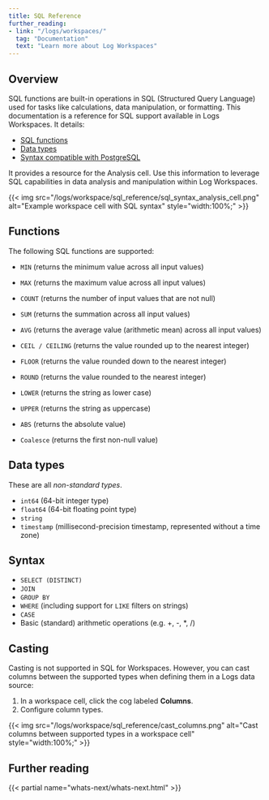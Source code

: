 ```yaml
---
title: SQL Reference
further_reading:
- link: "/logs/workspaces/"
  tag: "Documentation"
  text: "Learn more about Log Workspaces"
---
```


## Overview

SQL functions are built-in operations in SQL (Structured Query Language) used for tasks like calculations, data manipulation, or formatting. This documentation is a reference for SQL support available in Logs Workspaces. It details:
- [SQL functions](#functions)
- [Data types](#data-types)
- [Syntax compatible with PostgreSQL](#syntax)

It provides a resource for the Analysis cell. Use this information to leverage SQL capabilities in data analysis and manipulation within Log Workspaces.

{{< img src="/logs/workspace/sql_reference/sql_syntax_analysis_cell.png" alt="Example workspace cell with SQL syntax" style="width:100%;" >}}

## Functions

The following SQL functions are supported:

* `MIN` (returns the minimum value across all input values)  
* `MAX` (returns the maximum value across all input values)  
* `COUNT` (returns the number of input values that are not null)  
* `SUM` (returns the summation across all input values)  
* `AVG` (returns the average value (arithmetic mean)  across all input values)  
    
* `CEIL / CEILING` (returns the value rounded up to the nearest integer)  
* `FLOOR` (returns the value rounded down to the nearest integer)  
* `ROUND` (returns the value rounded to the nearest integer)  
* `LOWER` (returns the string as lower case)  
* `UPPER` (returns the string as uppercase)  
* `ABS` (returns the absolute value)  
    
* `Coalesce` (returns the first non-null value)

## Data types

These are all *non-standard types*.

* `int64` (64-bit integer type)  
* `float64` (64-bit floating point type)  
* `string`  
* `timestamp` (millisecond-precision timestamp, represented without a time zone)

## Syntax

* `SELECT (DISTINCT)`  
* `JOIN`  
* `GROUP BY`  
* `WHERE` (including support for `LIKE` filters on strings)  
* `CASE`   
* Basic (standard) arithmetic operations (e.g. \+, \-, \*, /)

## Casting

Casting is not supported in SQL for Workspaces. However, you can cast columns between the supported types when defining them in a Logs data source:

1. In a workspace cell, click the cog labeled **Columns**.
1. Configure column types.

{{< img src="/logs/workspace/sql_reference/cast_columns.png" alt="Cast columns between supported types in a workspace cell" style="width:100%;" >}}

## Further reading

{{< partial name="whats-next/whats-next.html" >}}